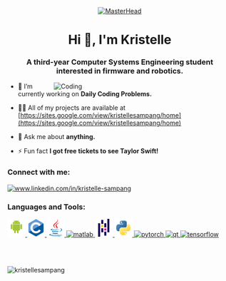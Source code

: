<p align="center">
  <a href="https://rishavchanda.io">
    <img src="https://media1.tenor.com/m/1VEnfKkMGikAAAAd/lofi-girl-music.gif" alt="MasterHead"/>
  </a>
</p>

<h1 align="center">Hi 👋, I'm Kristelle</h1>
<h3 align="center">A third-year Computer Systems Engineering student interested in firmware and robotics.</h3>

<img align="right" alt="Coding" width="400" src="https://media1.tenor.com/m/y2JXkY1pXkwAAAAC/cat-computer.gif">

- 🔭 I’m currently working on **Daily Coding Problems.**

- 👨‍💻 All of my projects are available at [https://sites.google.com/view/kristellesampang/home](https://sites.google.com/view/kristellesampang/home)

- 💬 Ask me about **anything.**

- ⚡ Fun fact **I got free tickets to see Taylor Swift!**

<h3 align="left">Connect with me:</h3>
<p align="left">
<a href="https://linkedin.com/in/www.linkedin.com/in/kristelle-sampang" target="blank"><img align="center" src="https://raw.githubusercontent.com/rahuldkjain/github-profile-readme-generator/master/src/images/icons/Social/linked-in-alt.svg" alt="www.linkedin.com/in/kristelle-sampang" height="30" width="40" /></a>
</p>

<h3 align="left">Languages and Tools:</h3>
<p align="left"> <a href="https://developer.android.com" target="_blank" rel="noreferrer"> <img src="https://raw.githubusercontent.com/devicons/devicon/master/icons/android/android-original-wordmark.svg" alt="android" width="40" height="40"/> </a> <a href="https://www.cprogramming.com/" target="_blank" rel="noreferrer"> <img src="https://raw.githubusercontent.com/devicons/devicon/master/icons/c/c-original.svg" alt="c" width="40" height="40"/> </a> <a href="https://www.java.com" target="_blank" rel="noreferrer"> <img src="https://raw.githubusercontent.com/devicons/devicon/master/icons/java/java-original.svg" alt="java" width="40" height="40"/> </a> <a href="https://www.mathworks.com/" target="_blank" rel="noreferrer"> <img src="https://upload.wikimedia.org/wikipedia/commons/2/21/Matlab_Logo.png" alt="matlab" width="40" height="40"/> </a> <a href="https://pandas.pydata.org/" target="_blank" rel="noreferrer"> <img src="https://raw.githubusercontent.com/devicons/devicon/2ae2a900d2f041da66e950e4d48052658d850630/icons/pandas/pandas-original.svg" alt="pandas" width="40" height="40"/> </a> <a href="https://www.python.org" target="_blank" rel="noreferrer"> <img src="https://raw.githubusercontent.com/devicons/devicon/master/icons/python/python-original.svg" alt="python" width="40" height="40"/> </a> <a href="https://pytorch.org/" target="_blank" rel="noreferrer"> <img src="https://www.vectorlogo.zone/logos/pytorch/pytorch-icon.svg" alt="pytorch" width="40" height="40"/> </a> <a href="https://www.qt.io/" target="_blank" rel="noreferrer"> <img src="https://upload.wikimedia.org/wikipedia/commons/0/0b/Qt_logo_2016.svg" alt="qt" width="40" height="40"/> </a> <a href="https://www.tensorflow.org" target="_blank" rel="noreferrer"> <img src="https://www.vectorlogo.zone/logos/tensorflow/tensorflow-icon.svg" alt="tensorflow" width="40" height="40"/> </a> </p>

<br>
<br>
<!-- <p><img align="center" src="https://github-readme-streak-stats.herokuapp.com/?user=kristellesampang&" alt="kristellesampang" /></p> -->
<p><img align="center" src="https://github-readme-streak-stats.herokuapp.com/?user=kristellesampang&" alt="kristellesampang" /></p>
